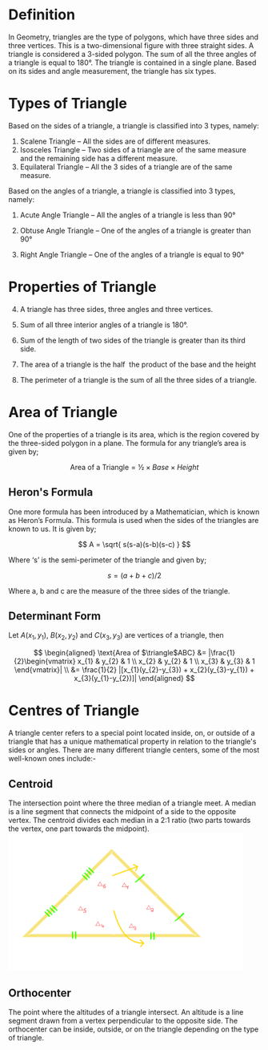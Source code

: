 # Definition

In Geometry, triangles are the type of polygons, which have three sides and three vertices. This is a two-dimensional figure with three straight sides. A triangle is considered a 3-sided polygon. The sum of all the three angles of a triangle is equal to 180°. The triangle is contained in a single plane. Based on its sides and angle measurement, the triangle has six types.

# Types of Triangle

Based on the sides of a triangle, a triangle is classified into 3 types, namely:

1. Scalene Triangle – All the sides are of different measures.
2. Isosceles Triangle – Two sides of a triangle are of the same measure and the remaining side has a different measure.
3. Equilateral Triangle – All the 3 sides of a triangle are of the same measure.

Based on the angles of a triangle, a triangle is classified into 3 types, namely:

1. Acute Angle Triangle – All the angles of a triangle is less than 90°

2. Obtuse Angle Triangle – One of the angles of a triangle is greater than 90°

3. Right Angle Triangle – One of the angles of a triangle is equal to 90°

# Properties of Triangle

4. A triangle has three sides, three angles and three vertices.

5. Sum of all three interior angles of a triangle is 180°.

6. Sum of the length of two sides of the triangle is greater than its third side.

7. The area of a triangle is the half  the product of the base and the height

8. The perimeter of a triangle is the sum of all the three sides of a triangle.

# Area of Triangle

One of the properties of a triangle is its area, which is the region covered by the three-sided polygon in a plane. The formula for any triangle’s area is given by;

$$
\text{Area of a Triangle} = ½ × Base × Height
$$

## Heron's Formula

One more formula has been introduced by a Mathematician, which is known as Heron’s Formula. This formula is used when the sides of the triangles are known to us. It is given by;

$$
A = \sqrt{ s(s-a)(s-b)(s-c) }
$$

Where ‘s’ is the semi-perimeter of the triangle and given by;

$$
s = (a+b+c)/2
$$

Where a, b and c are the measure of the three sides of the triangle.

## Determinant Form

Let $A(x_{1},y_{1})$, $B(x_{2},y_{2})$ and $C(x_{3},y_{3})$ are vertices of a triangle, then

$$
\begin{aligned}
\text{Area of $\triangle$ABC} &=  |\frac{1}{2}\begin{vmatrix}
x_{1} & y_{2} & 1  \\
x_{2} & y_{2} & 1 \\
x_{3} & y_{3} & 1
\end{vmatrix}| \\
&= \frac{1}{2} |[x_{1}(y_{2}-y_{3}) + x_{2}(y_{3}-y_{1}) + x_{3}(y_{1}-y_{2})]|
\end{aligned}
$$

# Centres of Triangle

A triangle center refers to a special point located inside, on, or outside of a triangle that has a unique mathematical property in relation to the triangle's sides or angles. There are many different triangle centers, some of the most well-known ones include:-

## Centroid

The intersection point where the three median of a triangle meet. A median is a line segment that connects the midpoint of a side to the opposite vertex. The centroid divides each median in a 2:1 ratio (two parts towards the vertex, one part towards the midpoint).
<img title="" src="../../../Centroid.svg" alt="Cenroid Image | center md" data-align="center" width="470">

## Orthocenter

The point where the altitudes of a triangle intersect. An altitude is a line segment drawn from a vertex perpendicular to the opposite side. The orthocenter can be inside, outside, or on the triangle depending on the type of triangle.

```flowchart

```
